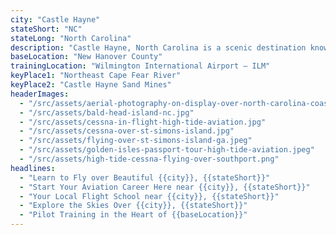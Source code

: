 ```yaml
---
city: "Castle Hayne"
stateShort: "NC"
stateLong: "North Carolina"
description: "Castle Hayne, North Carolina is a scenic destination known for its coastal beauty and regional charm. It offers an unforgettable view from the sky with landmarks like Northeast Cape Fear River and Castle Hayne Sand Mines, making it a favorite among pilots and air tour guests."
baseLocation: "New Hanover County"
trainingLocation: "Wilmington International Airport – ILM"
keyPlace1: "Northeast Cape Fear River"
keyPlace2: "Castle Hayne Sand Mines"
headerImages:
  - "/src/assets/aerial-photography-on-display-over-north-carolina-coast.webp"
  - "/src/assets/bald-head-island-nc.jpg"
  - "/src/assets/cessna-in-flight-high-tide-aviation.jpg"
  - "/src/assets/cessna-over-st-simons-island.jpg"
  - "/src/assets/flying-over-st-simons-island-ga.jpeg"
  - "/src/assets/golden-isles-passport-tour-high-tide-aviation.jpeg"
  - "/src/assets/high-tide-cessna-flying-over-southport.png"
headlines:
  - "Learn to Fly over Beautiful {{city}}, {{stateShort}}"
  - "Start Your Aviation Career Here near {{city}}, {{stateShort}}"
  - "Your Local Flight School near {{city}}, {{stateShort}}"
  - "Explore the Skies Over {{city}}, {{stateShort}}"
  - "Pilot Training in the Heart of {{baseLocation}}"
---
```

